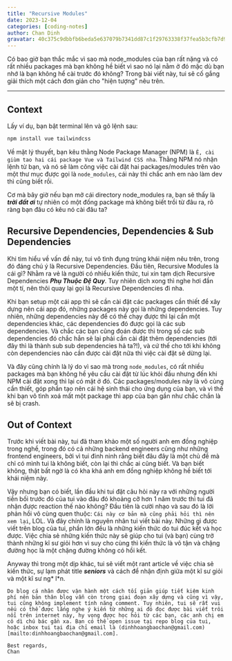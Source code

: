 ```yaml
---
title: "Recursive Modules"
date: 2023-12-04
categories: [coding-notes]
author: Chan Dinh
gravatar: 40c375c9dbbfb6beda5e637079b7341dd87c1f29763338f37fea5b3cfb7d98e8
---
```


Có bao giờ bạn thắc mắc vì sao mà node_modules của bạn rất nặng và có rất nhiều packages mà bạn không hề biết vì sao nó lại nằm ở đó mặc dù bạn nhớ là bạn không hề cài trước đó không? Trong bài viết này, tui sẽ cố gắng giải thích một cách đơn giản cho "hiện tượng" nêu trên.

---

## Context

Lấy ví dụ, bạn bật terminal lên và gõ lệnh sau:

```bash
npm install vue tailwindcss
```

Về mặt lý thuyết, bạn kêu thằng Node Package Manager (NPM) là `Ê, cài giùm tao hai cái package Vue và Tailwind CSS nha`. Thằng NPM nó nhận lệnh từ bạn, và nó sẽ làm công việc cài đặt hai packages/modules trên vào một thư mục được gọi là `node_modules`, cái này thì chắc anh em nào làm dev thì cũng biết rồi.

Cơ mà bây giờ nếu bạn mở cái directory node_modules ra, bạn sẽ thấy là ***trời đất ơi*** tự nhiên có một đống package mà không biết trồi từ đâu ra, rõ ràng bạn đâu có kêu nó cài đâu ta?

## Recursive Dependencies, Dependencies & Sub Dependencies

Khi tìm hiểu về vấn đề này, tui vô tình đụng trúng khái niệm nêu trên, trong đó đáng chú ý là Recursive Dependencies. Đầu tiên, Recursive Modules là cái gì? Nhằm ra vẻ là người có nhiều kiến thức, tui xin tạm dịch Recursive Dependencies ***Phụ Thuộc Đệ Quy***. Tuy nhiên dịch xong thì nghe hơi đần một tí, nên thôi quay lại gọi là Recursive Dependencies đi nha.

Khi bạn setup một cái app thì sẽ cần cài đặt các packages cần thiết để xây dựng nên cái app đó, những packages này gọi là những dependencies. Tuy nhiên, những dependencies này để có thể chạy được thì lại cần một dependencies khác, các dependencies đó được gọi là các sub dependencies. Và chắc các bạn cũng đoán được thì trong số các sub dependencies đó chắc hẳn sẽ lại phải cần cài đặt thêm dependencies (tới đây thì là thành sub sub dependencies hả ta?!), và cứ thế cho tới khi không còn dependencies nào cần được cài đặt nữa thì việc cài đặt sẽ dừng lại.

Và đây cũng chính là lý do vì sao mà trong `node_modules`, có rất nhiều packages mà bạn không hề yêu cầu cài đặt từ lúc khỏi đầu nhưng đến khi NPM cài đặt xong thì lại có mặt ở đó. Các packages/modules này là vô cùng cần thiết, góp phần tạo nên cái hệ sinh thái cho ứng dụng của bạn, và vì thế khi bạn vô tình xoá mất một package thì app của bạn gần như chắc chắn là sẽ bị crash.

## Out of Context

Trước khi viết bài này, tui đã tham khảo một số người anh em đồng nghiệp trong nghề, trong đó có cả những backend engineers cũng như những frontend engineers, bởi vì tui đinh ninh rằng biết đâu đây là một chủ đề mà chỉ có mình tui là không biết, còn lại thì chắc ai cũng biết. Và bạn biết không, thật bất ngờ là có kha khá anh em đồng nghiệp không hề biết tới khái niệm này.

Vậy nhưng bạn có biết, lần đầu  khi tui đặt câu hỏi này ra với những người tiền bối trước đó của tui vào đâu đó khoảng cỡ hơn 1 năm trước thì tui đã nhận được reaction thế nào không? Đầu tiên là cười nhạo và sau đó là lời phản hồi vô cùng quen thuộc: `Cái này cơ bản mà cũng phải hỏi thì nên xem lại`, LOL. Và đây chính là nguyên nhân tui viết bài này. Những gì được viết trên blog của tui, phần lớn đều là những kiến thức do tui đúc kết và học được. Việc chia sẻ những kiến thức này sẽ giúp cho tui (và bạn) cùng trở thành những kĩ sư giỏi hơn vì suy cho cùng thì kiến thức là vô tận và chặng đường học là một chặng đường không có hồi kết.

Anyway thì trong một dịp khác, tui sẽ viết một rant article về việc chia sẻ kiến thức, sự lạm phát title ***seniors*** và cách để nhận định giữa một kĩ sư giỏi và một kĩ sư ng* l*n. 

```
Do blog cá nhân được vận hành một cách tối giản giúp tiết kiệm kinh phí nên bản thân blog vẫn còn trong giai đoạn xây dựng và cũng vì vậy, tui cũng không implement tính năng comment. Tuy nhiên, tui sẽ rất vui nếu có thể được lắng nghe ý kiến từ những ai đó đọc được bài viết trôi nổi trên internet này, hy vọng được học hỏi từ các bạn, các anh chị em cô dì chú bác gần xa. Bạn có thể open issue tại repo blog của tui, hoặc inbox tui tại địa chỉ email là (dinhhoangbaochan@gmail.com)[mailto:dinhhoangbaochan@gmail.com].

Best regards,
Chan
```